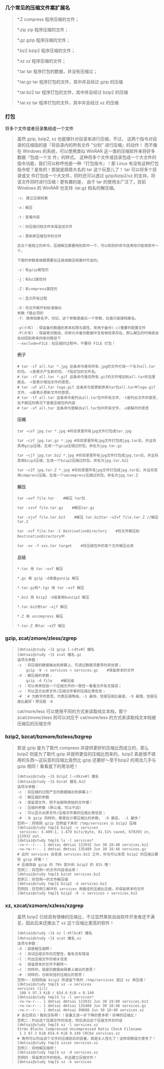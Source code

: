 ### 几个常见的压缩文件案扩展名

> \*.Z compress 程序压缩的文件；
>
> \*.zip zip 程序压缩的文件；
>
> \*.gz gzip 程序压缩的文件；
>
> \*.bz2 bzip2 程序压缩的文件；
>
> \*.xz xz 程序压缩的文件；
>
> \*.tar tar 程序打包的数据，并没有压缩过；
>
> \*.tar.gz tar 程序打包的文件，其中并且经过 gzip 的压缩
>
> \*.tar.bz2 tar 程序打包的文件，其中并且经过 bzip2 的压缩
>
> \*.tar.xz tar 程序打包的文件，其中并且经过 xz 的压缩

### 打包

将多个文件或者目录集结成一个文件

> 虽然 gzip, bzip2, xz 也能够针对目录来进行压缩，不过， 这两个指令对目录的压缩指的是『将目录内的所有文件 "分别" 进行压缩』的动作！ 而不像在 Windows 的系统，可以使用类似 WinRAR 这一类的压缩软件来将好多数据『包成一个文 件』的样式。 这种将多个文件或目录包成一个大文件的指令功能，我们可以称呼他是一种『打包指令』！那 Linux 有没有这种打包指令呢？是有的！那就是鼎鼎大名的 tar 这个玩意儿了！ tar 可以将多个目录或文 件打包成一个大文件，同时还可以透过 gzip/bzip2/xz 的支持，将该文件同时进行压缩！更有趣的是， 由于 tar 的使用太广泛了，目前 Windows 的 WinRAR 也支持 .tar.gz 档名的解压缩。
>
> ```
> -c: 建立压缩档案
>
> -x：解压
>
> -t：查看内容
>
> -r：向压缩归档文件末尾追加文件
>
> -u：更新原压缩包中的文件
>
> 这五个是独立的命令，压缩解压都要用到其中一个，可以和别的命令连用但只能用其中一个。
> ```
>
> ```
> 下面的参数是根据需要在压缩或解压档案时可选的。
>
> -z：有gzip属性的
>
> -j：有bz2属性的
>
> -Z：有compress属性的
>
> -v：显示所有过程
>
> -O：将文件解开到标准输出
> 参数-f是必须的
> -f: 使用档案名字，切记，这个参数是最后一个参数，后面只能接档案名。
>
> -p(小写) ：保留备份数据的原本权限与属性，常用于备份(-c)重要的配置文件
> -P(大写) ：保留绝对路径，亦即允许备份数据中含有根目录存在，那么解压的时候就会自动回到原来的绝对路径下
> --exclude=FILE：在压缩的过程中，不要将 FILE 打包！
> ```
>
> #### 例子
>
> ```
> # tar -cf all.tar *.jpg 这条命令是将所有.jpg的文件打成一个名为all.tar的包。-c是表示产生新的包，-f指定包的文件名。
> # tar -rf all.tar *.gif 这条命令是将所有.gif的文件增加到all.tar的包里面去。-r是表示增加文件的意思。 
> # tar -uf all.tar logo.gif 这条命令是更新原来tar包all.tar中logo.gif文件，-u是表示更新文件的意思。 
> # tar -tf all.tar 这条命令是列出all.tar包中所有文件，-t是列出文件的意思,在不解压的情况下查看压缩包的内容
> # tar -xf all.tar 这条命令是解出all.tar包中所有文件，-x是解开的意思
> ```
>
> #### 压缩
>
> ```
> tar –cvf jpg.tar *.jpg #将目录里所有jpg文件打包成tar.jpg
>
> tar –czf jpg.tar.gz *.jpg #将目录里所有jpg文件打包成jpg.tar后，并且将其用gzip压缩，生成一个gzip压缩过的包，命名为jpg.tar.gz
>
> tar –cjf jpg.tar.bz2 *.jpg #将目录里所有jpg文件打包成jpg.tar后，并且将其用bzip2压缩，生成一个bzip2压缩过的包，命名为jpg.tar.bz2
>
> tar –cZf jpg.tar.Z *.jpg #将目录里所有jpg文件打包成jpg.tar后，并且将其用compress压缩，生成一个umcompress压缩过的包，命名为jpg.tar.Z
> ```
>
> #### 解压
>
> ```
> tar –xvf file.tar    #解压 tar包
>
> tar -xzvf file.tar.gz    #解压tar.gz
>
> tar -xjvf file.tar.bz2    #解压 tar.bz2tar –xZvf file.tar.Z //解压tar.Z
>
> tar -xvf file.tar -C DestinationDirectory    #将文件解压到DestinationDirectory中
>
> tar -xv -f xxx.tar target    #将压缩包中的某个文件解压出来
> ```
>
> #### 总结
>
> ```
> *.tar 用 tar –xvf 解压
>
> *.gz 用 gzip -d或者gunzip 解压
>
> *.tar.gz和*.tgz 用 tar –xzf 解压
>
> *.bz2 用 bzip2 -d或者用bunzip2 解压
>
> *.tar.bz2用tar –xjf 解压
>
> *.Z 用 uncompress 解压
>
> *.tar.Z 用tar –xZf 解压
> ```

### gzip, zcat/zmore/zless/zgrep

> ```
> [dmtsai@study ~]$ gzip [-cdtv#] 檔名
> [dmtsai@study ~]$ zcat 檔名.gz
> 选项与参数：
> -c ：将压缩的数据输出到屏幕上，可透过数据流重导向来处理；
>     gzip -9 -c services > services.gz    #保留原本的文件
> -d ：解压缩的参数；
>     gzip -d file    #解压缩
> -t ：可以用来检验一个压缩文件的一致性～看看文件有无错误；
> -v ：可以显示出原文件/压缩文件案的压缩比等信息；
> -# ：# 为数字的意思，代表压缩等级，-1 最快，但是压缩比最差、-9 最慢，但是压缩比最好！预设是 -6
> ```
>
> cat/more/less 可以使用不同的方式来读取纯文本档，那个 zcat/zmore/zless 则可以对应于 cat/more/less 的方式来读取纯文本档被压缩后的压缩文件

### bzip2, bzcat/bzmore/bzless/bzgrep

> 若说 gzip 是为了取代 compress 并提供更好的压缩比而成立的，那么 bzip2 则是为了取代 gzip 并提供更佳的压缩比而来的。bzip2 真是很不错用的东西～这玩意的压缩比竟然比 gzip 还要好～至于bzip2 的用法几乎与 gzip 相同！看看底下的用法吧！
>
> ```
> [dmtsai@study ~]$ bzip2 [-cdkzv#] 檔名
> [dmtsai@study ~]$ bzcat 檔名.bz2
> 选项与参数：
> -c ：将压缩的过程产生的数据输出到屏幕上！
> -d ：解压缩的参数
> -k ：保留源文件，而不会删除原始的文件喔！
> -z ：压缩的参数 (默认值，可以不加)
> -v ：可以显示出原文件/压缩文件案的压缩比等信息；
> -# ：与 gzip 同样的，都是在计算压缩比的参数， -9 最佳， -1 最快！
> 范例一：将刚刚 gzip 范例留下来的 /tmp/services 以 bzip2 压缩
> [dmtsai@study tmp]$ bzip2 -v services
>  services: 5.409:1, 1.479 bits/byte, 81.51% saved, 670293 in, 123932 out.
> [dmtsai@study tmp]$ ls -l services*
> -rw-r--r--. 1 dmtsai dmtsai 123932 Jun 30 18:40 services.bz2
> -rw-rw-r--. 1 dmtsai dmtsai 135489 Jun 30 18:46 services.gz
> # 此时 services 会变成 services.bz2 之外，你也可以发现 bzip2 的压缩比要较 gzip 好喔！！
> # 压缩率由 gzip 的 79% 提升到 bzip2 的 81% 哩！
> 范例二：将范例一的文件内容读出来！
> [dmtsai@study tmp]$ bzcat services.bz2
> 范例三：将范例一的文件解压缩
> [dmtsai@study tmp]$ bzip2 -d services.bz2
> 范例四：将范例三解开的 services 用最佳的压缩比压缩，并保留原本的文件
> [dmtsai@study tmp]$ bzip2 -9 -c services > services.bz2
> ```

### xz, xzcat/xzmore/xzless/xzgrep

> 虽然 bzip2 已经具有很棒的压缩比，不过显然某些自由软件开发者还不满足，因此后来还推出了 xz 这个压缩比更高的软件！
>
> ```
> [dmtsai@study ~]$ xz [-dtlkc#] 檔名
> [dmtsai@study ~]$ xcat 檔名.xz
> 选项与参数：
> -d ：就是解压缩啊！
> -t ：测试压缩文件的完整性，看有没有错误
> -l ：列出压缩文件的相关信息
> -k ：保留原本的文件不删除～
> -c ：同样的，就是将数据由屏幕上输出的意思！
> -# ：同样的，也有较佳的压缩比的意思！
> 范例一：将刚刚由 bzip2 所遗留下来的 /tmp/services 透过 xz 来压缩！
> [dmtsai@study tmp]$ xz -v services
> services (1/1)
>  100 % 97.3 KiB / 654.6 KiB = 0.149
> [dmtsai@study tmp]$ ls -l services*
> -rw-rw-r--. 1 dmtsai dmtsai 123932 Jun 30 19:09 services.bz2
> -rw-rw-r--. 1 dmtsai dmtsai 135489 Jun 30 18:46 services.gz
> -rw-r--r--. 1 dmtsai dmtsai 99608 Jun 30 18:40 services.xz
> # 各位观众！看到没有啊！！容量又进一步下降的更多耶！好棒的压缩比！
> 范例二：列出这个压缩文件的信息，然后读出这个压缩文件的内容
> [dmtsai@study tmp]$ xz -l services.xz
> Strms Blocks Compressed Uncompressed Ratio Check Filename
>  1 1 97.3 KiB 654.6 KiB 0.149 CRC64 services.xz
> # 竟然可以列出这个文件的压缩前后的容量，真是太人性化了！这样观察就方便多了！
> [dmtsai@study tmp]$ xzcat services.xz
> 范例三：将他解压缩吧！
> [dmtsai@study tmp]$ xz -d services.xz
> 范例四：保留原文件的档名，并且建立压缩文件！
> [dmtsai@study tmp]$ xz -k services
> ```



